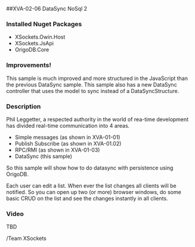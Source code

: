 ##XVA-02-06 DataSync NoSql 2



### Installed Nuget Packages

- XSockets.Owin.Host
- XSockets.JsApi
- OrigoDB.Core

### Improvements!
This sample is much improved and more structured in the JavaScript than the previous DataSync sample.
This sample also has a new DataSync controller that uses the model to sync instead of a DataSyncStructure.

### Description


Phil Leggetter, a respected authority in the world of rea-time development has divided real-time communication into 4 areas.


- Simple messages (as shown in XVA-01-01)
- Publish Subscribe (as shown in XVA-01.02)
- RPC/RMI (as shown in XVA-01-03)
- DataSync (this sample) 

So this sample will show how to do datasync with persistence using OrigoDB. 


Each user can edit a list. When ever the list changes all clients will be notified. 
So you can open up two (or more) browser windows, do some basic CRUD on the list and see the changes instantly in all clients. 



### Video

TBD

/Team XSockets


